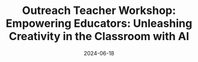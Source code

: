---
title: "Outreach Teacher Workshop: Empowering Educators: Unleashing Creativity in the Classroom with AI"
summary: Instructor
date: 2024-06-18
type: docs
math: false
tags:
  - CUHK Jockey Club AI for the Future Project
---
